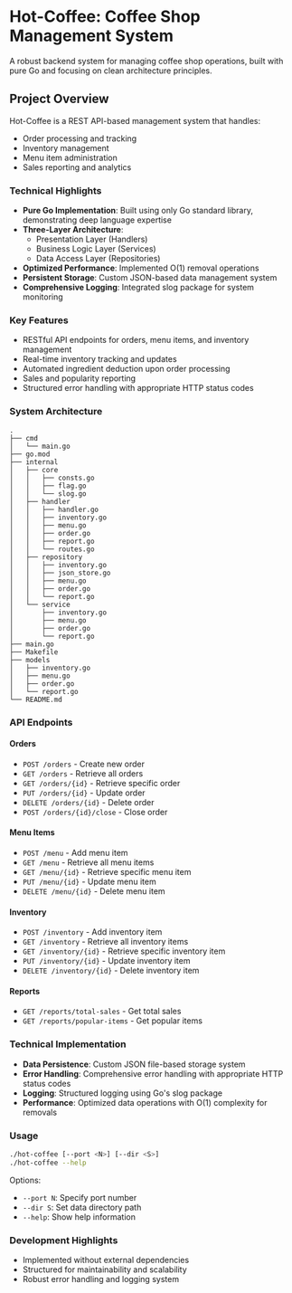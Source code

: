 # Hot-Coffee: Coffee Shop Management System

A robust backend system for managing coffee shop operations, built with pure Go and focusing on clean architecture principles.

## Project Overview

Hot-Coffee is a REST API-based management system that handles:
- Order processing and tracking
- Inventory management
- Menu item administration
- Sales reporting and analytics

### Technical Highlights

- **Pure Go Implementation**: Built using only Go standard library, demonstrating deep language expertise
- **Three-Layer Architecture**:
  - Presentation Layer (Handlers)
  - Business Logic Layer (Services)
  - Data Access Layer (Repositories)
- **Optimized Performance**: Implemented O(1) removal operations
- **Persistent Storage**: Custom JSON-based data management system
- **Comprehensive Logging**: Integrated slog package for system monitoring

### Key Features

- RESTful API endpoints for orders, menu items, and inventory management
- Real-time inventory tracking and updates
- Automated ingredient deduction upon order processing
- Sales and popularity reporting
- Structured error handling with appropriate HTTP status codes

### System Architecture
```
.
├── cmd
│   └── main.go
├── go.mod
├── internal
│   ├── core
│   │   ├── consts.go
│   │   ├── flag.go
│   │   └── slog.go
│   ├── handler
│   │   ├── handler.go
│   │   ├── inventory.go
│   │   ├── menu.go
│   │   ├── order.go
│   │   ├── report.go
│   │   └── routes.go
│   ├── repository
│   │   ├── inventory.go
│   │   ├── json_store.go
│   │   ├── menu.go
│   │   ├── order.go
│   │   └── report.go
│   └── service
│       ├── inventory.go
│       ├── menu.go
│       ├── order.go
│       └── report.go
├── main.go
├── Makefile
├── models
│   ├── inventory.go
│   ├── menu.go
│   ├── order.go
│   └── report.go
└── README.md
```

### API Endpoints

#### Orders
- `POST /orders` - Create new order
- `GET /orders` - Retrieve all orders
- `GET /orders/{id}` - Retrieve specific order
- `PUT /orders/{id}` - Update order
- `DELETE /orders/{id}` - Delete order
- `POST /orders/{id}/close` - Close order

#### Menu Items
- `POST /menu` - Add menu item
- `GET /menu` - Retrieve all menu items
- `GET /menu/{id}` - Retrieve specific menu item
- `PUT /menu/{id}` - Update menu item
- `DELETE /menu/{id}` - Delete menu item

#### Inventory
- `POST /inventory` - Add inventory item
- `GET /inventory` - Retrieve all inventory items
- `GET /inventory/{id}` - Retrieve specific inventory item
- `PUT /inventory/{id}` - Update inventory item
- `DELETE /inventory/{id}` - Delete inventory item

#### Reports
- `GET /reports/total-sales` - Get total sales
- `GET /reports/popular-items` - Get popular items

### Technical Implementation

- **Data Persistence**: Custom JSON file-based storage system
- **Error Handling**: Comprehensive error handling with appropriate HTTP status codes
- **Logging**: Structured logging using Go's slog package
- **Performance**: Optimized data operations with O(1) complexity for removals

### Usage

```bash
./hot-coffee [--port <N>] [--dir <S>]
./hot-coffee --help
```

Options:
- `--port N`: Specify port number
- `--dir S`: Set data directory path
- `--help`: Show help information

### Development Highlights

- Implemented without external dependencies
- Structured for maintainability and scalability
- Robust error handling and logging system
